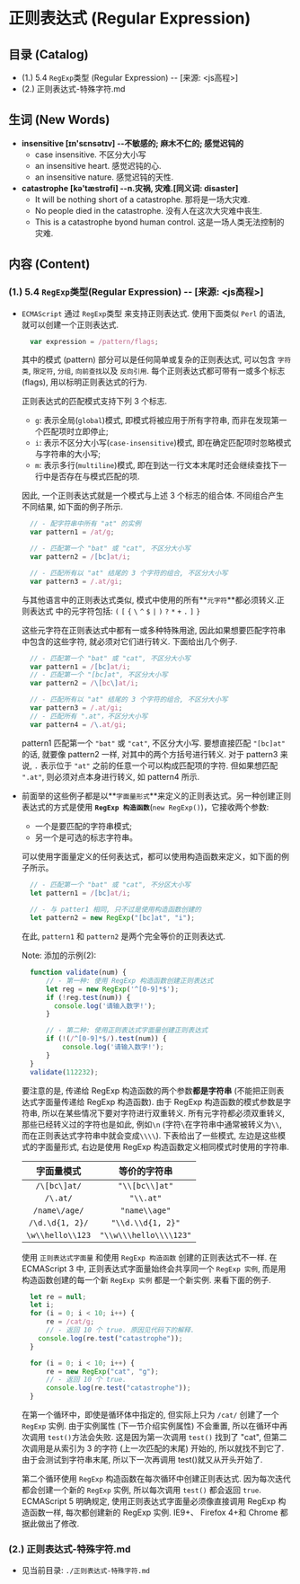 # 正则表达式 (Regular Expression)

## 目录 (Catalog)
- (1.) 5.4 `RegExp`类型 (Regular Expression) -- [来源: <js高程>]
- (2.) 正则表达式-特殊字符.md


## 生词 (New Words)
- **insensitive [ɪn'sɛnsətɪv] --不敏感的; 麻木不仁的; 感觉迟钝的**
    + case insensitive. 不区分大小写
    + an insensitive heart. 感觉迟钝的心.
    + an insensitive nature. 感觉迟钝的天性.
- **catastrophe [kə'tæstrəfi] --n.灾祸, 灾难.[同义词: disaster]**
    + It will be nothing short of a catastrophe. 那将是一场大灾难.
    + No people died in the catastrophe. 没有人在这次大灾难中丧生.
    + This is a catastrophe byond human control. 这是一场人类无法控制的灾难.
    



## 内容 (Content)
### (1.) 5.4 `RegExp`类型(Regular Expression) -- [来源: <js高程>]
- `ECMAScript` 通过 `RegExp`类型 来支持正则表达式. 使用下面类似 `Perl` 的语法, 
  就可以创建一个正则表达式. 
  ```js
    var expression = /pattern/flags;
  ```
  其中的模式 (pattern) 部分可以是任何简单或复杂的正则表达式, 可以包含 `字符类`,
  `限定符`, `分组`, `向前查找`以及 `反向引用`. 每个正则表达式都可带有一或多个标志
  (flags), 用以标明正则表达式的行为.
  
  正则表达式的匹配模式支持下列 3 个标志. 
    + `g`: 表示全局(`global`)模式, 即模式将被应用于所有字符串, 
      而非在发现第一个匹配项时立即停止;
    + `i`: 表示不区分大小写(`case-insensitive`)模式,
      即在确定匹配项时忽略模式与字符串的大小写;
    + `m`: 表示多行(`multiline`)模式,
      即在到达一行文本末尾时还会继续查找下一行中是否存在与模式匹配的项. 

  因此, 一个正则表达式就是一个模式与上述 3 个标志的组合体. 不同组合产生不同结果,
  如下面的例子所示. 
  ```js      
    // - 配字符串中所有 "at" 的实例
    var pattern1 = /at/g;
  
    // - 匹配第一个 "bat" 或 "cat", 不区分大小写
    var pattern2 = /[bc]at/i;
  
    // - 匹配所有以 "at" 结尾的 3 个字符的组合, 不区分大小写
    var pattern3 = /.at/gi;
  ```
  与其他语言中的正则表达式类似, 模式中使用的所有**`元字符`**都必须转义.正则表达式
  中的元字符包括: `(` `[` `{` `\` `^` `$` `|` `)` `?` `*` `+` `.` `]` `}`

  这些元字符在正则表达式中都有一或多种特殊用途, 因此如果想要匹配字符串中包含的这些字符,
  就必须对它们进行转义. 下面给出几个例子.
  ```js
    // - 匹配第一个 "bat" 或 "cat", 不区分大小写
    var pattern1 = /[bc]at/i;
    // - 匹配第一个 "[bc]at", 不区分大小写
    var pattern2 = /\[bc\]at/i;
  
    // - 匹配所有以 "at" 结尾的 3 个字符的组合, 不区分大小写
    var pattern3 = /.at/gi;
    // - 匹配所有 ".at"，不区分大小写
    var pattern4 = /\.at/gi;
  ```
  pattern1 匹配第一个 `"bat"` 或 `"cat"`, 不区分大小写. 要想直接匹配 `"[bc]at"`
  的话, 就要像 pattern2 一样, 对其中的两个方括号进行转义. 对于 pattern3 来说,
  `.` 表示位于 `"at"` 之前的任意一个可以构成匹配项的字符. 但如果想匹配 `".at"`, 
  则必须对点本身进行转义, 如 pattern4 所示. 

- 前面举的这些例子都是以**`字面量形式`**来定义的正则表达式。另一种创建正则表达式的方式是使用
  **`RegExp 构造函数`**(`new RegExp()`)，它接收两个参数:
    + 一个是要匹配的字符串模式;
    + 另一个是可选的标志字符串。

  可以使用字面量定义的任何表达式，都可以使用构造函数来定义，如下面的例子所示。
  ```js
    // - 匹配第一个 "bat" 或 "cat", 不分区大小写
    let pattern1 = /[bc]at/i;
    
    // - 与 patter1 相同, 只不过是使用构造函数创建的
    let pattern2 = new RegExp("[bc]at", "i");
  ```
  在此, `pattern1` 和 `pattern2` 是两个完全等价的正则表达式. 
  
  Note: 添加的示例(2):
  ```js
    function validate(num) {
        // - 第一种: 使用 RegExp 构造函数创建正则表达式
        let reg = new RegExp('^[0-9]*$');
        if (!reg.test(num)) {
          console.log('请输入数字!');
        }
  
        // - 第二种: 使用正则表达式字面量创建正则表达式 
        if (!(/^[0-9]*$/).test(num)) {
            console.log('请输入数字!');
        }
    }
    validate(112232);
  ```
  要注意的是, 传递给 RegExp 构造函数的两个参数**都是字符串**
  (不能把正则表达式字面量传递给 RegExp 构造函数). 由于 RegExp 构造函数的模式参数是字符串,
  所以在某些情况下要对字符进行双重转义. 所有元字符都必须双重转义,那些已经转义过的字符也是如此,
  例如`\n` (字符`\`在字符串中通常被转义为`\\`, 而在正则表达式字符串中就会变成`\\\\`).
  下表给出了一些模式, 左边是这些模式的字面量形式, 右边是使用 RegExp 
  构造函数定义相同模式时使用的字符串. 
  
  |字面量模式|等价的字符串|
  |:---:|:---:|
  | `/\[bc\]at/` | `"\\[bc\\]at"` |
  | `/\.at/` | `"\\.at"` |
  | `/name\/age/` | `"name\\age"` |
  | `/\d.\d{1, 2}/` | `"\\d.\\d{1, 2}"` |
  | `\w\\hello\\123` | `"\\w\\\hello\\\\123"` |
  
  使用 `正则表达式字面量` 和使用 `RegExp 构造函数` 创建的正则表达式不一样. 在
  ECMAScript 3 中, 正则表达式字面量始终会共享同一个 `RegExp 实例`,
  而是用构造函数创建的每一个新 `RegExp 实例` 都是一个新实例. 来看下面的例子.
  ```js
    let re = null;
    let i;
    for (i = 0; i < 10; i++) {
        re = /cat/g;
        // - 返回 10 个 true. 原因见代码下的解释.
      console.log(re.test("catastrophe"));
    }
  
    for (i = 0; i < 10; i++) {
        re = new RegExp("cat", "g");
        // - 返回 10 个 true.
        console.log(re.test("catastrophe"));
    }
  ```
  在第一个循环中，即使是循环体中指定的, 但实际上只为 `/cat/` 创建了一个 `RegExp` 实例.
  由于实例属性 (下一节介绍实例属性) 不会重置, 所以在循环中再次调用 `test()`方法会失败. 
  这是因为第一次调用 `test()` 找到了 "cat", 但第二次调用是从索引为 3 的字符
  (上一次匹配的末尾) 开始的, 所以就找不到它了. 由于会测试到字符串末尾, 
  所以下一次再调用 test()就又从开头开始了. 
  
  第二个循环使用 `RegExp` 构造函数在每次循环中创建正则表达式. 
  因为每次迭代都会创建一个新的 `RegExp` 实例, 所以每次调用 `test()` 都会返回 `true`.
  ECMAScript 5 明确规定, 使用正则表达式字面量必须像直接调用 RegExp 构造函数一样, 
  每次都创建新的 RegExp 实例.  IE9+、 Firefox 4+和 Chrome 都据此做出了修改. 


### (2.) 正则表达式-特殊字符.md
- 见当前目录: `./正则表达式-特殊字符.md`
